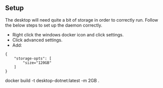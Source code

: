## Setup

The desktop will need quite a bit of storage in order to correctly run. Follow the below steps to set up the daemon correctly.
- Right click the windows docker icon and click settings.
- Click advanced settings.
- Add:

```
{
    "storage-opts": [
        "size="120GB"
    ]
}
```

docker build -t desktop-dotnet:latest -m 2GB .
